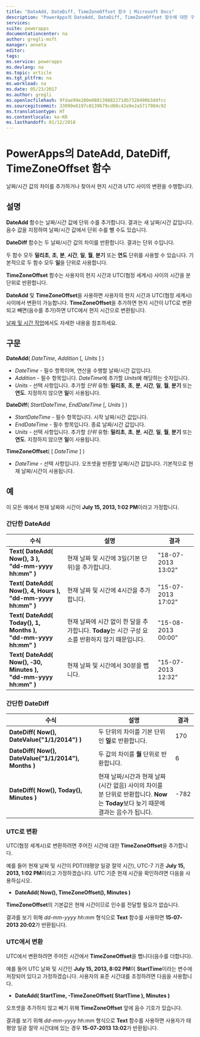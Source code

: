 ```yaml
---
title: "DateAdd, DateDiff, TimeZoneOffset 함수 | Microsoft Docs"
description: "PowerApps의 DateAdd, DateDiff, TimeZoneOffset 함수에 대한 구문과 예제를 포함한 참조 정보"
services: 
suite: powerapps
documentationcenter: na
author: gregli-msft
manager: anneta
editor: 
tags: 
ms.service: powerapps
ms.devlang: na
ms.topic: article
ms.tgt_pltfrm: na
ms.workload: na
ms.date: 05/23/2017
ms.author: gregli
ms.openlocfilehash: 9fdae99e280e088139882271db7328490b3d4fcc
ms.sourcegitcommit: 33099e6197c0139679cd08c42e9e2a5717904c92
ms.translationtype: HT
ms.contentlocale: ko-KR
ms.lasthandoff: 01/12/2018
---
```

# <a name="dateadd-datediff-and-timezoneoffset-functions-in-powerapps"></a>PowerApps의 DateAdd, DateDiff, TimeZoneOffset 함수
날짜/시간 값의 차이를 추가하거나 찾아서 현지 시간과 UTC 사이의 변환을 수행합니다.

## <a name="description"></a>설명
**DateAdd** 함수는 날짜/시간 값에 단위 수를 추가합니다. 결과는 새 날짜/시간 값입니다. 음수 값을 지정하여 날짜/시간 값에서 단위 수를 뺄 수도 있습니다.

**DateDiff** 함수는 두 날짜/시간 값의 차이를 반환합니다. 결과는 단위 수입니다.

두 함수 모두 **밀리초**, **초**, **분**, **시간**, **일**, **월**, **분기** 또는 **연도** 단위를 사용할 수 있습니다.  기본적으로 두 함수 모두 **일**을 단위로 사용합니다.

**TimeZoneOffset** 함수는 사용자의 현지 시간과 UTC(협정 세계시) 사이의 시간을 분 단위로 반환합니다.   

**DateAdd** 및 **TimeZoneOffset**을 사용하면 사용자의 현지 시간과 UTC(협정 세계시) 사이에서 변환이 가능합니다.  **TimeZoneOffset**을 추가하면 현지 시간이 UTC로 변환되고 빼면(음수를 추가)하면 UTC에서 현지 시간으로 변환됩니다.

[날짜 및 시간 작업](../show-text-dates-times.md)에서도 자세한 내용을 참조하세요.

## <a name="syntax"></a>구문
**DateAdd**( *DateTime*, *Addition* [, *Units* ] )

* *DateTime* - 필수 항목이며, 연산을 수행할 날짜/시간 값입니다.
* *Addition* - 필수 항목입니다. *DateTime*에 추가할 *Units*에 해당하는 숫자입니다.
* *Units* - 선택 사항입니다. 추가할 *단위* 유형: **밀리초**, **초**, **분**, **시간**, **일**, **월**, **분기** 또는 **연도**.  지정하지 않으면 **일**이 사용됩니다.

**DateDiff**( *StartDateTime*, *EndDateTime* [, *Units* ] )

* *StartDateTime* - 필수 항목입니다. 시작 날짜/시간 값입니다.
* *EndDateTime* - 필수 항목입니다. 종료 날짜/시간 값입니다.
* *Units* - 선택 사항입니다. 추가할 *단위* 유형: **밀리초**, **초**, **분**, **시간**, **일**, **월**, **분기** 또는 **연도**.  지정하지 않으면 **일**이 사용됩니다.

**TimeZoneOffset**( [ *DateTime* ] )

* *DateTime* - 선택 사항입니다.  오프셋을 반환할 날짜/시간 값입니다.  기본적으로 현재 날짜/시간이 사용됩니다.

## <a name="examples"></a>예
이 모든 예에서 현재 날짜와 시간이 **July 15, 2013, 1:02 PM**이라고 가정합니다.

### <a name="simple-dateadd"></a>간단한 DateAdd
| 수식 | 설명 | 결과 |
| --- | --- | --- |
| **Text( DateAdd( Now(), 3 ),<br>"dd-mm-yyyy hh:mm" )** |현재 날짜 및 시간에 3일(기본 단위)을 추가합니다. |"18-07-2013 13:02" |
| **Text( DateAdd( Now(), 4, Hours ),<br>"dd-mm-yyyy hh:mm" )** |현재 날짜 및 시간에 4시간을 추가합니다. |"15-07-2013 17:02" |
| **Text( DateAdd( Today(), 1, Months ),<br>"dd-mm-yyyy hh:mm" )** |현재 날짜에 시간 없이 한 달을 추가합니다. **Today**는 시간 구성 요소를 반환하지 않기 때문입니다. |"15-08-2013 00:00" |
| **Text( DateAdd( Now(), &#8209;30, Minutes ),<br>"dd-mm-yyyy hh:mm" )** |현재 날짜 및 시간에서 30분을 뺍니다. |"15-07-2013 12:32" |

### <a name="simple-datediff"></a>간단한 DateDiff
| 수식 | 설명 | 결과 |
| --- | --- | --- |
| **DateDiff( Now(), DateValue("1/1/2014") )** |두 단위의 차이를 기본 단위인 **일**로 반환합니다. |170 |
| **DateDiff( Now(), DateValue("1/1/2014"), Months )** |두 값의 차이를 **월** 단위로 반환합니다. |6 |
| **DateDiff( Now(), Today(), Minutes )** |현재 날짜/시간과 현재 날짜(시간 없음) 사이의 차이를 분 단위로 반환합니다.  **Now**는 **Today**보다 늦기 때문에 결과는 음수가 됩니다. |-782 |

### <a name="converting-to-utc"></a>UTC로 변환
UTC(협정 세계시)로 변환하려면 주어진 시간에 대한 **TimeZoneOffset**을 추가합니다.  

예를 들어 현재 날짜 및 시간이 PDT(태평양 일광 절약 시간), UTC-7 기준 **July 15, 2013, 1:02 PM**이라고 가정하겠습니다.  UTC 기준 현재 시간을 확인하려면 다음을 사용하십시오.

* **DateAdd( Now(), TimeZoneOffset(), Minutes )**

**TimeZoneOffset**의 기본값은 현재 시간이므로 인수를 전달할 필요가 없습니다.

결과를 보기 위해 *dd-mm-yyyy hh:mm* 형식으로 **Text** 함수를 사용하면 **15-07-2013 20:02**가 반환됩니다.

### <a name="converting-from-utc"></a>UTC에서 변환
UTC에서 변환하려면 주어진 시간에서 **TimeZoneOffset**을 뺍니다(음수를 더합니다).

예를 들어 UTC 날짜 및 시간인 **July 15, 2013, 8:02 PM**이 **StartTime**이라는 변수에 저장되어 있다고 가정하겠습니다. 사용자의 표준 시간대를 조정하려면 다음을 사용합니다.

* **DateAdd( StartTime, -TimeZoneOffset( StartTime ), Minutes )**

오프셋을 추가하지 않고 빼기 위해 **TimeZoneOffset** 앞에 음수 기호가 있습니다.

결과를 보기 위해 *dd-mm-yyyy hh:mm* 형식으로 **Text** 함수를 사용하면 사용자가 태평양 일광 절약 시간대에 있는 경우 **15-07-2013 13:02**가 반환됩니다.

